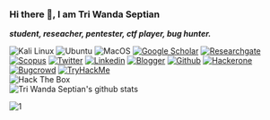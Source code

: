 ### Hi there 👋, I am Tri Wanda Septian
**_student, reseacher, pentester, ctf player, bug hunter._**

![Kali Linux](https://img.shields.io/badge/kalilinux-%23FCC624.svg?&style=for-the-badge&logo=linux&logoColor=white)
![Ubuntu](https://img.shields.io/badge/ubuntu-E95420?logo=ubuntu&logoColor=white&style=for-the-badge)
![MacOS](https://img.shields.io/badge/macos-999999?logo=apple&logoColor=white&style=for-the-badge)
[![Google Scholar](https://img.shields.io/badge/googlescholar-%234285F4.svg?&style=for-the-badge&logo=google-scholar&logoColor=white)](https://scholar.google.com.tw/citations?user=XMuXhkAAAAAJ&hl=en)
[![Researchgate](https://img.shields.io/badge/researchgate-%2300CCBB.svg?&style=for-the-badge&logo=researchgate&logoColor=white)](https://www.researchgate.net/profile/Tri_Septian)
[![Scopus](https://img.shields.io/badge/scopus-%23E9711C.svg?&style=for-the-badge&logo=scopus&logoColor=white)](https://www.scopus.com/authid/detail.uri?authorId=57194205196)
[![Twitter](https://img.shields.io/badge/twitter-%231DA1F2.svg?&style=for-the-badge&logo=twitter&logoColor=white)](https://twitter.com/twseptian_)
[![Linkedin](https://img.shields.io/badge/linkedin-%230077B5.svg?&style=for-the-badge&logo=linkedin&logoColor=white)](https://www.linkedin.com/in/twseptian/)
[![Blogger](https://img.shields.io/badge/blogger-%23FF5722.svg?&style=for-the-badge&logo=blogger&logoColor=white)](https://twseptian.blogspot.com/)
[![Github](https://img.shields.io/badge/github-%23100000.svg?&style=for-the-badge&logo=github&logoColor=white)](https://github.com/twseptian)
[![Hackerone](https://img.shields.io/badge/hackerone-%23494649.svg?&style=for-the-badge&logo=hackerone&logoColor=white)](https://hackerone.com/twseptian)
[![Bugcrowd](https://img.shields.io/badge/bugcrowd-%23FE7A16.svg?&style=for-the-badge&logo=bugcrowd&logoColor=white)](https://bugcrowd.com/twseptian)
[![TryHackMe](https://img.shields.io/badge/TryHackMe-%23100000.svg?&style=for-the-badge&logo=tryhackme&logoColor=white)](https://tryhackme.com/p/twsterlab)
<br>
<img src="http://www.hackthebox.eu/badge/image/183432" alt="Hack The Box">
<br>
![Tri Wanda Septian's github stats](https://github-readme-stats.vercel.app/api?username=twseptian&theme=blue-green)

![1](https://github-readme-stats.vercel.app/api/top-langs/?username=twseptian&theme=blue-green)
